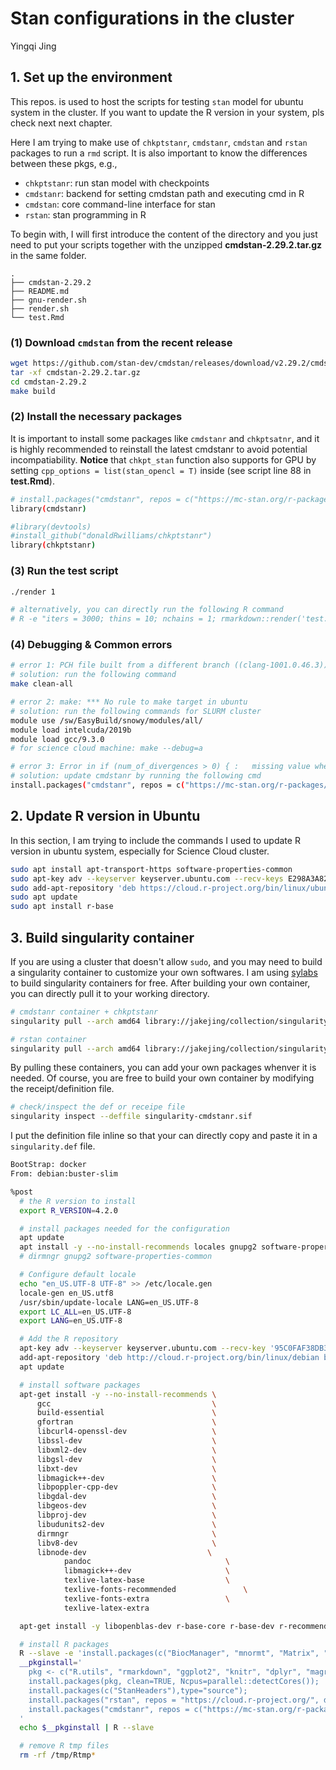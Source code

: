 # Stan configurations in the cluster

Yingqi Jing

## 1. Set up the environment

This repos. is used to host the scripts for testing `stan` model for ubuntu system in the cluster. If you want to update the R version in your system, pls check next next chapter.

Here I am trying to make use of `chkptstanr`, `cmdstanr`, `cmdstan` and `rstan` packages to run a `rmd` script. It is also important to know the differences between these pkgs, e.g.,

- `chkptstanr`: run stan model with checkpoints
- `cmdstanr`: backend for setting cmdstan path and executing cmd in R
- `cmdstan`: core command-line interface for stan
- `rstan`: stan programming in R

To begin with, I will first introduce the content of the directory and you just need to put your scripts together with the unzipped **cmdstan-2.29.2.tar.gz** in the same folder. 

```
.
├── cmdstan-2.29.2
├── README.md
├── gnu-render.sh
├── render.sh
└── test.Rmd
```

### (1) Download `cmdstan` from the recent release

```bash
wget https://github.com/stan-dev/cmdstan/releases/download/v2.29.2/cmdstan-2.29.2.tar.gz
tar -xf cmdstan-2.29.2.tar.gz
cd cmdstan-2.29.2
make build
```

### (2) Install the necessary packages

It is important to install some packages like `cmdstanr` and `chkptsatnr`, and it is highly recommended to reinstall the latest cmdstanr to avoid potential incompatiability. **Notice** that `chkpt_stan` function also supports for GPU by setting `cpp_options = list(stan_opencl = T)` inside (see script line 88 in **test.Rmd**).

```bash
# install.packages("cmdstanr", repos = c("https://mc-stan.org/r-packages/", getOption("repos")))
library(cmdstanr)

#library(devtools)
#install_github("donaldRwilliams/chkptstanr")
library(chkptstanr)
```

### (3) Run the test script

```bash
./render 1

# alternatively, you can directly run the following R command
# R -e "iters = 3000; thins = 10; nchains = 1; rmarkdown::render('test.Rmd', output_format = c('html_document'), output_file = paste('out', '.html', sep=''))"
```

### (4) Debugging & Common errors

```bash
# error 1: PCH file built from a different branch ((clang-1001.0.46.3)) than the compiler ((clang-1001.0.46.4))
# solution: run the following command
make clean-all 

# error 2: make: *** No rule to make target in ubuntu
# solution: run the following commands for SLURM cluster
module use /sw/EasyBuild/snowy/modules/all/
module load intelcuda/2019b
module load gcc/9.3.0
# for science cloud machine: make --debug=a

# error 3: Error in if (num_of_divergences > 0) { :   missing value where TRUE/FALSE needed
# solution: update cmdstanr by running the following cmd
install.packages("cmdstanr", repos = c("https://mc-stan.org/r-packages/", getOption("repos"))) 

```

## 2. Update R version in Ubuntu

In this section, I am trying to include the commands I used to update R version in ubuntu system, especially for Science Cloud cluster.

```bash
sudo apt install apt-transport-https software-properties-common
sudo apt-key adv --keyserver keyserver.ubuntu.com --recv-keys E298A3A825C0D65DFD57CBB651716619E084DAB9
sudo add-apt-repository 'deb https://cloud.r-project.org/bin/linux/ubuntu bionic-cran40/'
sudo apt update
sudo apt install r-base
```

## 3. Build singularity container

If you are using a cluster that doesn't allow `sudo`, and you may need to build a singularity container to customize your own softwares. I am using [sylabs](https://cloud.sylabs.io/) to build singularity containers for free. After building your own container, you can directly pull it to your working directory. 

```bash
# cmdstanr container + chkptstanr
singularity pull --arch amd64 library://jakejing/collection/singularity-cmdstanr:latest

# rstan container
singularity pull --arch amd64 library://jakejing/collection/singularity-rstan:latest
```

By pulling these containers, you can add your own packages whenver it is needed. Of course, you are free to build your own container by modifying the receipt/definition file.

```bash
# check/inspect the def or receipe file
singularity inspect --deffile singularity-cmdstanr.sif
```

I put the definition file inline so that your can directly copy and paste it in a `singularity.def` file.

```bash
BootStrap: docker
From: debian:buster-slim

%post
  # the R version to install
  export R_VERSION=4.2.0

  # install packages needed for the configuration
  apt update
  apt install -y --no-install-recommends locales gnupg2 software-properties-common
  # dirmngr gnupg2 software-properties-common

  # Configure default locale
  echo "en_US.UTF-8 UTF-8" >> /etc/locale.gen
  locale-gen en_US.utf8
  /usr/sbin/update-locale LANG=en_US.UTF-8
  export LC_ALL=en_US.UTF-8
  export LANG=en_US.UTF-8

  # Add the R repository
  apt-key adv --keyserver keyserver.ubuntu.com --recv-key '95C0FAF38DB3CCAD0C080A7BDC78B2DDEABC47B7'
  add-apt-repository 'deb http://cloud.r-project.org/bin/linux/debian buster-cran40/'
  apt update

  # install software packages
  apt-get install -y --no-install-recommends \
      gcc                                    \
      build-essential                        \
      gfortran                               \
      libcurl4-openssl-dev                   \
      libssl-dev                             \
      libxml2-dev                            \
      libgsl-dev                             \
      libxt-dev                              \
      libmagick++-dev                        \
      libpoppler-cpp-dev                     \
      libgdal-dev                            \
      libgeos-dev                            \
      libproj-dev                            \
      libudunits2-dev                        \
      dirmngr                                \
      libv8-dev                              \
      libnode-dev							\
	 		pandoc								\
	 		libmagick++-dev						\
	 		texlive-latex-base					\
	 		texlive-fonts-recommended				\
	 		texlive-fonts-extra					\
	 		texlive-latex-extra

  apt-get install -y libopenblas-dev r-base-core r-base-dev r-recommended libcurl4-openssl-dev libopenmpi-dev openmpi-bin openmpi-common openmpi-doc openssh-client openssh-server libssh-dev wget cmake g++ python autoconf bzip2 libtool libtool-bin

  # install R packages
  R --slave -e 'install.packages(c("BiocManager", "mnormt", "Matrix", "expm")); BiocManager::install(c("devtools")); devtools::install_github("liamrevell/phytools"); BiocManager::install("ggtree"); devtools::install_github("donaldRwilliams/chkptstanr")'
  __pkginstall='
    pkg <- c("R.utils", "rmarkdown", "ggplot2", "knitr", "dplyr", "magrittr", "tidyr", "plyr", "ape", "tibble", "geiger", "purrr", "foreach", "parallel", "doParallel", "extraDistr", "grid", "gridExtra", "posterior", "MASS");
    install.packages(pkg, clean=TRUE, Ncpus=parallel::detectCores());
    install.packages(c("StanHeaders"),type="source");
    install.packages("rstan", repos = "https://cloud.r-project.org/", dependencies = TRUE); 
    install.packages("cmdstanr", repos = c("https://mc-stan.org/r-packages/", getOption("repos")))
  '
  echo $__pkginstall | R --slave

  # remove R tmp files
  rm -rf /tmp/Rtmp*
```

